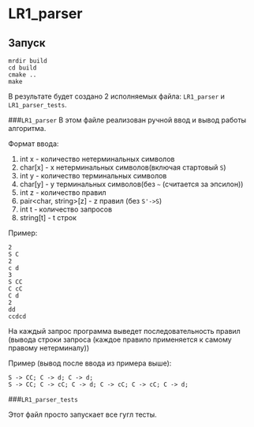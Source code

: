 # LR1_parser

## Запуск
```
mrdir build
cd build
cmake ..
make
```
В результате будет создано 2 исполняемых файла: `LR1_parser` и `LR1_parser_tests`.

###`LR1_parser`
В этом файле реализован ручной ввод и вывод работы алгоритма.

Формат ввода:
1. int x - количество нетерминальных символов
1. char[x] - x нетерминальных символов(включая стартовый `S`)
1. int y - количество терминальных символов
1. char[y] - y терминальных символов(без `~` (считается за эпсилон))
1. int z - количество правил
1. pair<char, string>[z] - z правил (без `S'->S`)
1. int t - количество запросов
1. string[t] - t строк

Пример:
```
2
S C
2
c d
3
S CC
C cC
C d
2
dd
ccdcd
```

На каждый запрос программа выведет последовательность правил (вывода строки запроса (каждое правило применяется к самому правому нетерминалу))

Пример (вывод после ввода из примера выше):
```
S -> CC; C -> d; C -> d; 
S -> CC; C -> cC; C -> d; C -> cC; C -> cC; C -> d;
```

###`LR1_parser_tests`

Этот файл просто запускает все гугл тесты.
